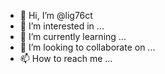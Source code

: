 - 👋 Hi, I’m @lig76ct
- 👀 I’m interested in ...
- 🌱 I’m currently learning ...
- 💞️ I’m looking to collaborate on ...
- 📫 How to reach me ...

<!---
lig76ct/lig76ct is a ✨ special ✨ repository because its `README.md` (this file) appears on your GitHub profile.
You can click the Preview link to take a look at your changes.
--->
